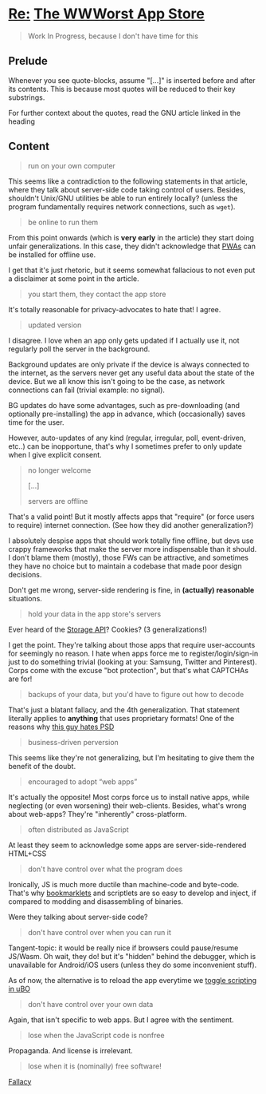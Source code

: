 # [Re:](https://en.wikipedia.org/wiki/List_of_email_subject_abbreviations#Standard_prefixes) [The WWWorst App Store](https://www.gnu.org/philosophy/wwworst-app-store.html)
> Work In Progress, because I don't have time for this

## Prelude
Whenever you see quote-blocks, assume "[...]" is inserted before and after its contents. This is because most quotes will be reduced to their key substrings.

For further context about the quotes, read the GNU article linked in the heading

## Content
> run on your own computer

This seems like a contradiction to the following statements in that article, where they talk about server-side code taking control of users. Besides, shouldn't Unix/GNU utilities be able to run entirely locally? (unless the program fundamentally requires network connections, such as `wget`).

> be online to run them

From this point onwards (which is **very early** in the article) they start doing unfair generalizations. In this case, they didn't acknowledge that [PWAs](https://developer.mozilla.org/en-US/docs/Web/Progressive_web_apps) can be installed for offline use.

I get that it's just rhetoric, but it seems somewhat fallacious to not even put a disclaimer at some point in the article.

> you start them, they contact the app store

It's totally reasonable for privacy-advocates to hate that! I agree.

> updated version

I disagree. I love when an app only gets updated if I actually use it, not regularly poll the server in the background.

Background updates are only private if the device is always connected to the internet, as the servers never get any useful data about the state of the device. But we all know this isn't going to be the case, as network connections can fail (trivial example: no signal).

BG updates do have some advantages, such as pre-downloading (and optionally pre-installing) the app in advance, which (occasionally) saves time for the user.

However, auto-updates of any kind (regular, irregular, poll, event-driven, etc..) can be inopportune, that's why I sometimes prefer to only update when I give explicit consent.

> no longer welcome
>
> [...]
>
> servers are offline

That's a valid point! But it mostly affects apps that "require" (or force users to require) internet connection. (See how they did another generalization?)

I absolutely despise apps that should work totally fine offline, but devs use crappy frameworks that make the server more indispensable than it should. I don't blame them (mostly), those FWs can be attractive, and sometimes they have no choice but to maintain a codebase that made poor design decisions.

Don't get me wrong, server-side rendering is fine, in **(actually) reasonable** situations.

> hold your data in the app store's servers

Ever heard of the [Storage API](https://developer.mozilla.org/en-US/docs/Web/API/Storage)? Cookies? (3 generalizations!)

I get the point. They're talking about those apps that require user-accounts for seemingly no reason. I hate when apps force me to register/login/sign-in just to do something trivial (looking at you: Samsung, Twitter and Pinterest). Corps come with the excuse "bot protection", but that's what CAPTCHAs are for!

> backups of your data, but you'd have to figure out how to decode

That's just a blatant fallacy, and the 4th generalization. That statement literally applies to **anything** that uses proprietary formats! One of the reasons why [this guy hates PSD](https://github.com/gco/xee/blob/4fa3a6d609dd72b8493e52a68f316f7a02903276/XeePhotoshopLoader.m#L108-L136)

> business-driven perversion

This seems like they're not generalizing, but I'm hesitating to give them the benefit of the doubt.

> encouraged to adopt “web apps”

It's actually the opposite! Most corps force us to install native apps, while neglecting (or even worsening) their web-clients. Besides, what's wrong about web-apps? They're "inherently" cross-platform.

> often distributed as JavaScript

At least they seem to acknowledge some apps are server-side-rendered HTML+CSS

> don't have control over what the program does

Ironically, JS is much more ductile than machine-code and byte-code. That's why [bookmarklets](https://en.wikipedia.org/wiki/Bookmarklet) and scriptlets are so easy to develop and inject, if compared to modding and disassembling of binaries.

Were they talking about server-side code?

> don't have control over when you can run it

Tangent-topic: it would be really nice if browsers could pause/resume JS/Wasm. Oh wait, they do! but it's "hidden" behind the debugger, which is unavailable for Android/iOS users (unless they do some inconvenient stuff).

As of now, the alternative is to reload the app everytime we [toggle scripting in uBO](https://github.com/gorhill/uBlock/wiki/Per-site-switches#no-scripting)

> don't have control over your own data

Again, that isn't specific to web apps. But I agree with the sentiment.

> lose when the JavaScript code is nonfree

Propaganda. And license is irrelevant.

> lose when it is (nominally) free software!

[Fallacy](https://techdirt.com/2012/12/20/stop-saying-if-youre-not-paying-youre-product)
